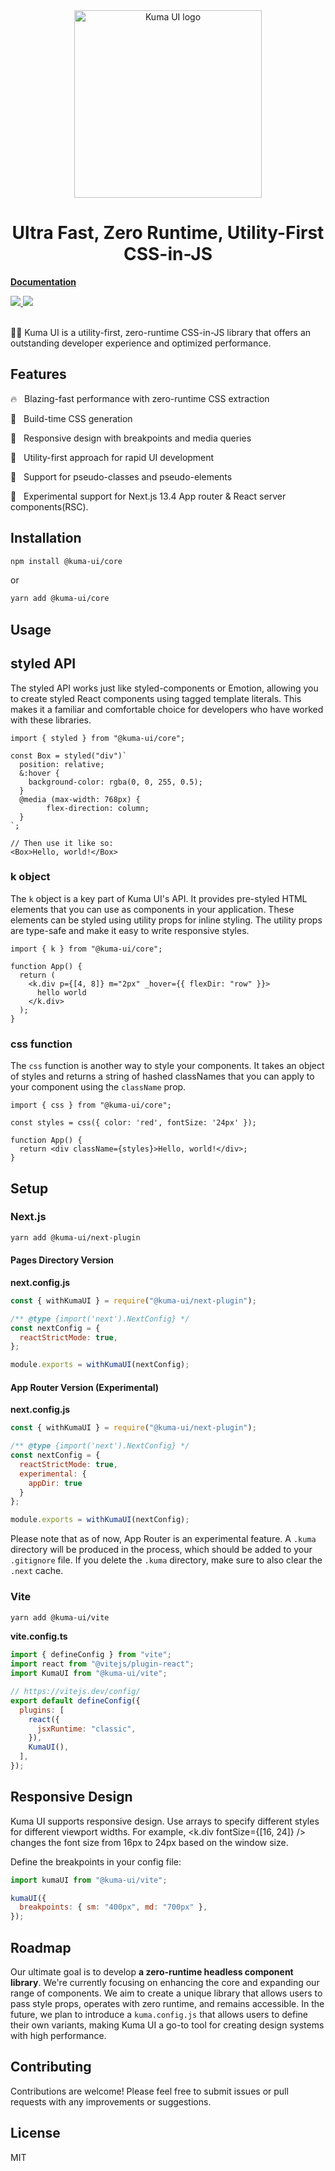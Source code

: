 <div align="center">
  <img src="https://raw.githubusercontent.com/poteboy/kuma-ui/main/media/logo.webp" alt="Kuma UI logo" width="300" />
</div>

<h1 align='center'>Ultra Fast, Zero Runtime, Utility-First CSS-in-JS</h1>


**[Documentation](https://kuma-ui.com)**

 <div>
    <a href='https://www.npmjs.com/package/@kuma-ui/core'>
      <img src='https://img.shields.io/npm/v/@kuma-ui/core'>
    </a>
    <a href='https://bundlephobia.com/package/@kuma-ui/core'>
      <img src='https://img.shields.io/bundlephobia/minzip/@kuma-ui/core'>
    </a>
  </div>
  <br />
</div>

🐻‍❄️ Kuma UI is a utility-first, zero-runtime CSS-in-JS library that offers an outstanding developer experience and optimized performance.


## Features

🔥 &nbsp; Blazing-fast performance with zero-runtime CSS extraction

🦄 &nbsp; Build-time CSS generation

🌳 &nbsp; Responsive design with breakpoints and media queries

🎨 &nbsp; Utility-first approach for rapid UI development

👋 &nbsp; Support for pseudo-classes and pseudo-elements

🔬 &nbsp; Experimental support for Next.js 13.4 App router & React server components(RSC).

## Installation

```sh
npm install @kuma-ui/core
```

or 

```sh
yarn add @kuma-ui/core
```

## Usage

## styled API

The styled API works just like styled-components or Emotion, allowing you to create styled React components using tagged template literals. This makes it a familiar and comfortable choice for developers who have worked with these libraries.

```tsx
import { styled } from "@kuma-ui/core";

const Box = styled("div")`
  position: relative;
  &:hover {
    background-color: rgba(0, 0, 255, 0.5);
  }
  @media (max-width: 768px) {
        flex-direction: column;
  }
`;

// Then use it like so:
<Box>Hello, world!</Box>
```

### k object

The `k` object is a key part of Kuma UI's API. It provides pre-styled HTML elements that you can use as components in your application. These elements can be styled using utility props for inline styling. The utility props are type-safe and make it easy to write responsive styles.

```tsx
import { k } from "@kuma-ui/core";

function App() {
  return (
    <k.div p={[4, 8]} m="2px" _hover={{ flexDir: "row" }}>
      hello world
    </k.div>
  );
}
```

### css function

The `css` function is another way to style your components. It takes an object of styles and returns a string of hashed classNames that you can apply to your component using the `className` prop.

```tsx
import { css } from "@kuma-ui/core";

const styles = css({ color: 'red', fontSize: '24px' });

function App() {
  return <div className={styles}>Hello, world!</div>;
}
```

## Setup

### Next.js

```sh
yarn add @kuma-ui/next-plugin
```

#### Pages Directory Version

**next.config.js**

```js
const { withKumaUI } = require("@kuma-ui/next-plugin");

/** @type {import('next').NextConfig} */
const nextConfig = {
  reactStrictMode: true,
};

module.exports = withKumaUI(nextConfig);
```

#### App Router Version (Experimental)

**next.config.js**

```js
const { withKumaUI } = require("@kuma-ui/next-plugin");

/** @type {import('next').NextConfig} */
const nextConfig = {
  reactStrictMode: true,
  experimental: {
    appDir: true
  }
};

module.exports = withKumaUI(nextConfig);
```

Please note that as of now, App Router is an experimental feature. A `.kuma` directory will be produced in the process, which should be added to your `.gitignore` file. If you delete the `.kuma` directory, make sure to also clear the `.next` cache.


### Vite

```sh
yarn add @kuma-ui/vite
```

**vite.config.ts**

```js
import { defineConfig } from "vite";
import react from "@vitejs/plugin-react";
import KumaUI from "@kuma-ui/vite";

// https://vitejs.dev/config/
export default defineConfig({
  plugins: [
    react({
      jsxRuntime: "classic",
    }),
    KumaUI(),
  ],
});
```

## Responsive Design

Kuma UI supports responsive design. Use arrays to specify different styles for different viewport widths. For example, <k.div fontSize={[16, 24]} /> changes the font size from 16px to 24px based on the window size.

Define the breakpoints in your config file:
```js
import kumaUI from "@kuma-ui/vite";

kumaUI({
  breakpoints: { sm: "400px", md: "700px" },
});
```

## Roadmap

Our ultimate goal is to develop **a zero-runtime headless component library**. We're currently focusing on enhancing the core and expanding our range of components. We aim to create a unique library that allows users to pass style props, operates with zero runtime, and remains accessible. In the future, we plan to introduce a `kuma.config.js` that allows users to define their own variants, making Kuma UI a go-to tool for creating design systems with high performance.


## Contributing
Contributions are welcome! Please feel free to submit issues or pull requests with any improvements or suggestions.

## License
MIT
